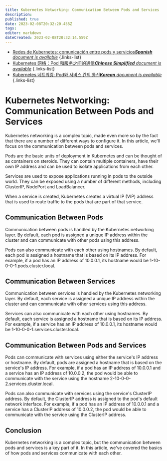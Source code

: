 ```yaml
---
title: Kubernetes Networking: Communication Between Pods and Services
description: 
published: true
date: 2023-02-08T20:32:20.455Z
tags: 
editor: markdown
dateCreated: 2023-02-08T20:32:14.559Z
---
```


- [Redes de Kubernetes: comunicación entre pods y servicios***Spanish** document is available*](/es/Knowledge-base/Kubernetes/kubernetes-networking-communication-between-pods-and-services)
{.links-list}
- [Kubernetes 网络：Pod 和服务之间的通信***Chinese Simplified** document is available*](/zh/Knowledge-base/Kubernetes/kubernetes-networking-communication-between-pods-and-services)
{.links-list}
- [Kubernetes 네트워킹: Pod와 서비스 간의 통신***Korean** document is available*](/ko/Knowledge-base/Kubernetes/kubernetes-networking-communication-between-pods-and-services)
{.links-list}


# Kubernetes Networking: Communication Between Pods and Services

Kubernetes networking is a complex topic, made even more so by the fact that there are a number of different ways to configure it. In this article, we'll focus on the communication between pods and services.

Pods are the basic units of deployment in Kubernetes and can be thought of as containers on steroids. They can contain multiple containers, have their own IP address and can be used to isolate applications from each other.

Services are used to expose applications running in pods to the outside world. They can be exposed using a number of different methods, including ClusterIP, NodePort and LoadBalancer.

When a service is created, Kubernetes creates a virtual IP (VIP) address that is used to route traffic to the pods that are part of that service.

## Communication Between Pods

Communication between pods is handled by the Kubernetes networking layer. By default, each pod is assigned a unique IP address within the cluster and can communicate with other pods using this address.

Pods can also communicate with each other using hostnames. By default, each pod is assigned a hostname that is based on its IP address. For example, if a pod has an IP address of 10.0.0.1, its hostname would be 1-10-0-0-1.pods.cluster.local.

## Communication Between Services

Communication between services is handled by the Kubernetes networking layer. By default, each service is assigned a unique IP address within the cluster and can communicate with other services using this address.

Services can also communicate with each other using hostnames. By default, each service is assigned a hostname that is based on its IP address. For example, if a service has an IP address of 10.0.0.1, its hostname would be 1-10-0-0-1.services.cluster.local.

## Communication Between Pods and Services

Pods can communicate with services using either the service's IP address or hostname. By default, pods are assigned a hostname that is based on the service's IP address. For example, if a pod has an IP address of 10.0.0.1 and a service has an IP address of 10.0.0.2, the pod would be able to communicate with the service using the hostname 2-10-0-0-2.services.cluster.local.

Pods can also communicate with services using the service's ClusterIP address. By default, the ClusterIP address is assigned to the pod's default network interface. For example, if a pod has an IP address of 10.0.0.1 and a service has a ClusterIP address of 10.0.0.2, the pod would be able to communicate with the service using the ClusterIP address.

## Conclusion

Kubernetes networking is a complex topic, but the communication between pods and services is a key part of it. In this article, we've covered the basics of how pods and services communicate with each other.